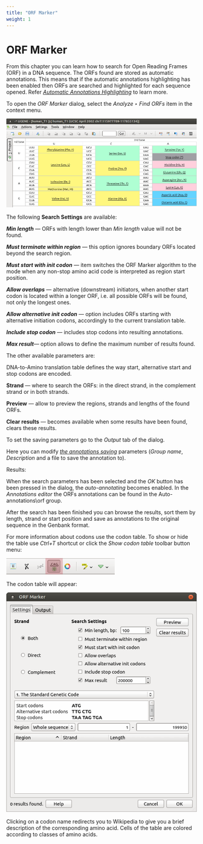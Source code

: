 ```yaml
---
title: "ORF Marker"
weight: 1
---
```



# ORF Marker

From this chapter you can learn how to search for Open Reading Frames (ORF) in a DNA sequence. The ORFs found are stored as automatic annotations. This means that if the automatic annotations highlighting has been enabled then ORFs are searched and highlighted for each sequence opened. Refer [_Automatic Annotations Highlighting_](automatic-annotations-highlighting.md) to learn more.

To open the _ORF Marker_ dialog, select the _Analyze ‣ Find ORFs_ item in the context menu.


![](/images/65930706/65930707.png)

The following **Search Settings** are available:

**_Min length_** — ORFs with length lower than _Min length_ value will not be found.

**_Must terminate within region_** — this option ignores boundary ORFs located beyond the search region.

**_Must start with init codon_** — item switches the ORF Marker algorithm to the mode when any non-stop amino acid code is interpreted as region start position.

**_Allow overlaps_** — alternative (downstream) initiators, when another start codon is located within a longer ORF, i.e. all possible ORFs will be found, not only the longest ones.

**_Allow alternative init codon_** — option includes ORFs starting with alternative initiation codons, accordingly to the current translation table.

**_Include stop codon_** — includes stop codons into resulting annotations.

_**Max result**—_ option allows to define the maximum number of results found.

The other available parameters are:

DNA-to-Amino translation table defines the way start, alternative start and stop codons are encoded.

**Strand** — where to search the ORFs: in the direct strand, in the complement strand or in both strands.

**Preview** — allow to preview the regions, strands and lengths of the found ORFs.

**Clear results** — becomes available when some results have been found, clears these results.

To set the saving parameters go to the _Output_ tab of the dialog.

Here you can modify [_the annotations saving_](https://ugene.unipro.ru/wiki/display/UUOUM17/Creating+Annotation) parameters (_Group name_, _Description_ and a file to save the annotation to).

Results:

When the search parameters has been selected and the _OK_ button has been pressed in the dialog, the _auto-annotating_ becomes enabled. In the _Annotations editor_ the ORFs annotations can be found in the Auto-annotations\\orf group.

After the search has been finished you can browse the results, sort them by length, strand or start position and save as annotations to the original sequence in the Genbank format.

For more information about codons use the codon table. To show or hide the table use _Ctrl+T_ shortcut or click the _Show codon table_ toolbar button menu:


![](/images/65930706/65930708.png)

The codon table will appear:


![](/images/65930706/65930709.png)

Clicking on a codon name redirects you to Wikipedia to give you a brief description of the corresponding amino acid. Cells of the table are colored according to classes of amino acids.
